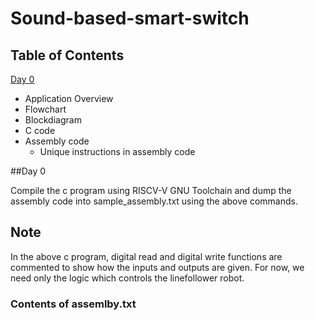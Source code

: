 # Sound-based-smart-switch
## Table of Contents
[Day 0]()
- Application Overview
- Flowchart
- Blockdiagram
- C code
- Assembly code
  - Unique instructions in assembly code

##Day 0 

Compile the c program using RISCV-V GNU Toolchain and dump the assembly code into sample_assembly.txt using the above commands.
## Note 
In the above c program, digital read and digital write functions are commented to show how the inputs and outputs are given. For now, we need only the logic which controls the linefollower robot.
### Contents of assemlby.txt
```
